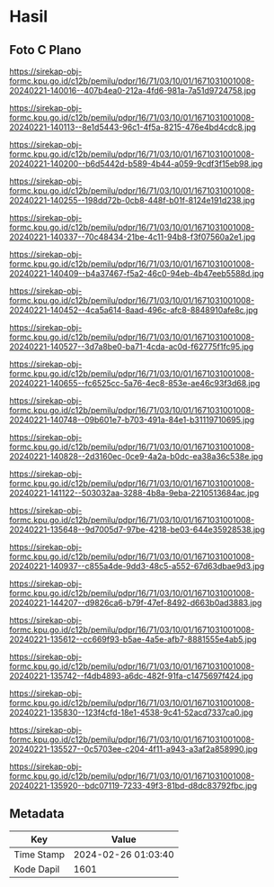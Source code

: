 # Hasil

## Foto C Plano

https://sirekap-obj-formc.kpu.go.id/c12b/pemilu/pdpr/16/71/03/10/01/1671031001008-20240221-140016--407b4ea0-212a-4fd6-981a-7a51d9724758.jpg

https://sirekap-obj-formc.kpu.go.id/c12b/pemilu/pdpr/16/71/03/10/01/1671031001008-20240221-140113--8e1d5443-96c1-4f5a-8215-476e4bd4cdc8.jpg

https://sirekap-obj-formc.kpu.go.id/c12b/pemilu/pdpr/16/71/03/10/01/1671031001008-20240221-140200--b6d5442d-b589-4b44-a059-9cdf3f15eb98.jpg

https://sirekap-obj-formc.kpu.go.id/c12b/pemilu/pdpr/16/71/03/10/01/1671031001008-20240221-140255--198dd72b-0cb8-448f-b01f-8124e191d238.jpg

https://sirekap-obj-formc.kpu.go.id/c12b/pemilu/pdpr/16/71/03/10/01/1671031001008-20240221-140337--70c48434-21be-4c11-94b8-f3f07560a2e1.jpg

https://sirekap-obj-formc.kpu.go.id/c12b/pemilu/pdpr/16/71/03/10/01/1671031001008-20240221-140409--b4a37467-f5a2-46c0-94eb-4b47eeb5588d.jpg

https://sirekap-obj-formc.kpu.go.id/c12b/pemilu/pdpr/16/71/03/10/01/1671031001008-20240221-140452--4ca5a614-8aad-496c-afc8-8848910afe8c.jpg

https://sirekap-obj-formc.kpu.go.id/c12b/pemilu/pdpr/16/71/03/10/01/1671031001008-20240221-140527--3d7a8be0-ba71-4cda-ac0d-f62775f1fc95.jpg

https://sirekap-obj-formc.kpu.go.id/c12b/pemilu/pdpr/16/71/03/10/01/1671031001008-20240221-140655--fc6525cc-5a76-4ec8-853e-ae46c93f3d68.jpg

https://sirekap-obj-formc.kpu.go.id/c12b/pemilu/pdpr/16/71/03/10/01/1671031001008-20240221-140748--09b601e7-b703-491a-84e1-b31119710695.jpg

https://sirekap-obj-formc.kpu.go.id/c12b/pemilu/pdpr/16/71/03/10/01/1671031001008-20240221-140828--2d3160ec-0ce9-4a2a-b0dc-ea38a36c538e.jpg

https://sirekap-obj-formc.kpu.go.id/c12b/pemilu/pdpr/16/71/03/10/01/1671031001008-20240221-141122--503032aa-3288-4b8a-9eba-2210513684ac.jpg

https://sirekap-obj-formc.kpu.go.id/c12b/pemilu/pdpr/16/71/03/10/01/1671031001008-20240221-135648--9d7005d7-97be-4218-be03-644e35928538.jpg

https://sirekap-obj-formc.kpu.go.id/c12b/pemilu/pdpr/16/71/03/10/01/1671031001008-20240221-140937--c855a4de-9dd3-48c5-a552-67d63dbae9d3.jpg

https://sirekap-obj-formc.kpu.go.id/c12b/pemilu/pdpr/16/71/03/10/01/1671031001008-20240221-144207--d9826ca6-b79f-47ef-8492-d663b0ad3883.jpg

https://sirekap-obj-formc.kpu.go.id/c12b/pemilu/pdpr/16/71/03/10/01/1671031001008-20240221-135612--cc669f93-b5ae-4a5e-afb7-8881555e4ab5.jpg

https://sirekap-obj-formc.kpu.go.id/c12b/pemilu/pdpr/16/71/03/10/01/1671031001008-20240221-135742--f4db4893-a6dc-482f-91fa-c1475697f424.jpg

https://sirekap-obj-formc.kpu.go.id/c12b/pemilu/pdpr/16/71/03/10/01/1671031001008-20240221-135830--123f4cfd-18e1-4538-9c41-52acd7337ca0.jpg

https://sirekap-obj-formc.kpu.go.id/c12b/pemilu/pdpr/16/71/03/10/01/1671031001008-20240221-135527--0c5703ee-c204-4f11-a943-a3af2a858990.jpg

https://sirekap-obj-formc.kpu.go.id/c12b/pemilu/pdpr/16/71/03/10/01/1671031001008-20240221-135920--bdc07119-7233-49f3-81bd-d8dc83792fbc.jpg


## Metadata

| Key        | Value               |
| ---------- | ------------------- |
| Time Stamp | 2024-02-26 01:03:40 |
| Kode Dapil | 1601                |



